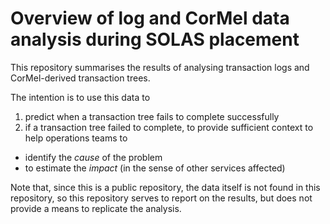 # Overview of log and CorMel data analysis during SOLAS placement

This repository summarises the results of analysing transaction logs and CorMel-derived transaction trees.

The intention is to use this data to

1. predict when a transaction tree fails to complete successfully
2. if a transaction tree failed to complete, to provide sufficient context to help operations teams to

* identify the *cause* of the problem
* to estimate the *impact* (in the sense of other services affected)

Note that, since this is a public repository, the data itself is not found in this repository, so this repository serves to report on the results, but does not provide a means to replicate the analysis.

